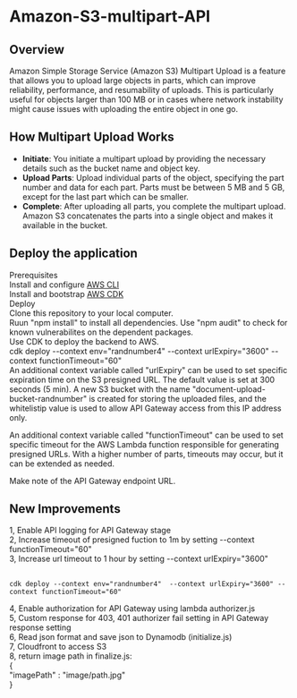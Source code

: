 # Amazon-S3-multipart-API  
## Overview    
Amazon Simple Storage Service (Amazon S3) Multipart Upload is a feature that allows you to upload large objects in parts, which can improve reliability, performance, and resumability of uploads. This is particularly useful for objects larger than 100 MB or in cases where network instability might cause issues with uploading the entire object in one go.    
    
## How Multipart Upload Works    
- **Initiate**: You initiate a multipart upload by providing the necessary details such as the bucket name and object key.    
- **Upload Parts**: Upload individual parts of the object, specifying the part number and data for each part. Parts must be between 5 MB and 5 GB, except for the last part which can be smaller.    
- **Complete**: After uploading all parts, you complete the multipart upload. Amazon S3 concatenates the parts into a single object and makes it available in the bucket.    

## Deploy the application    
Prerequisites    
Install and configure [AWS CLI ](https://aws.amazon.com/cli/)     
Install and bootstrap [AWS CDK](https://aws.amazon.com/cdk/)      
Deploy    
Clone this repository to your local computer.    
Ruun "npm install" to install all dependencies. Use "npm audit" to check for known vulnerabilites on the dependent packages.    
Use CDK to deploy the backend to AWS.     
cdk deploy --context env="randnumber4"  --context urlExpiry="3600" --context functionTimeout="60"      
An additional context variable called "urlExpiry" can be used to set specific expiration time on the S3 presigned URL. The default value is set at 300 seconds (5 min). A new S3 bucket with the name "document-upload-bucket-randnumber" is created for storing the uploaded files, and the whitelistip value is used to allow API Gateway access from this IP address only.    
    
An additional context variable called "functionTimeout" can be used to set specific timeout for the AWS Lambda function responsible for generating presigned URLs. With a higher number of parts, timeouts may occur, but it can be extended as needed.    
    
Make note of the API Gateway endpoint URL.    
    
## New Improvements  
  
1, Enable API logging for API Gateway stage  
2, Increase timeout of presigned fuction to 1m by setting --context functionTimeout="60"  
3, Increase url timeout to 1 hour by setting --context urlExpiry="3600"  
##
    cdk deploy --context env="randnumber4"  --context urlExpiry="3600" --context functionTimeout="60"  
4, Enable authorization for API Gateway using lambda authorizer.js  
5, Custom response for 403, 401 authorizer fail setting in API Gateway response setting  
6, Read json format and save json to Dynamodb (initialize.js)  
7, Cloudfront to access S3  
8, return image path in finalize.js:  
{  
"imagePath" : "image/path.jpg"  
}  
  
